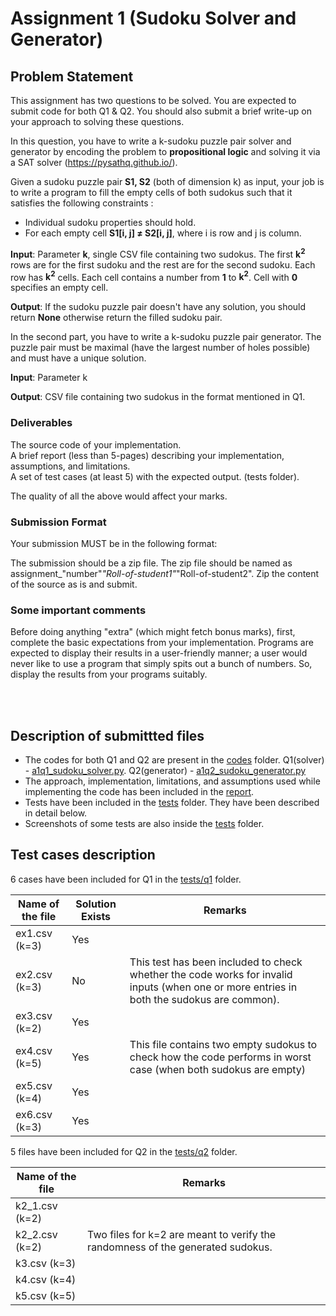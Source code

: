 # Assignment 1 (Sudoku Solver and Generator)

## Problem Statement

This assignment has two questions to be solved. You are expected to submit code for both Q1 & Q2. 
You should also submit a brief write-up on your approach to solving these questions.

In this question, you have to write a k-sudoku puzzle pair solver and generator by encoding the problem to **propositional logic** and solving it via a SAT solver (https://pysathq.github.io/). 

Given a sudoku puzzle pair **S1, S2** (both of dimension k) as input, your job is to write a program to fill the empty cells of both sudokus such that it satisfies the following constraints :
+ Individual sudoku properties should hold.
+ For each empty cell **S1[i, j] ≠ S2[i, j]**, where i is row and j is column.

**Input**: Parameter **k**, single CSV file containing two sudokus. The first **k<sup>2</sup>** rows are for the first sudoku and the rest are for the second sudoku. Each row has **k<sup>2</sup>** cells. Each cell contains a number from **1** to **k<sup>2</sup>**. Cell with **0** specifies an empty cell.

**Output**: If the sudoku puzzle pair doesn't have any solution, you should return **None** otherwise return the filled sudoku pair.


In the second part, you have to write a k-sudoku puzzle pair generator. The puzzle pair must be maximal (have the largest number of holes possible) and must have a unique solution. 

**Input**: Parameter k

**Output**: CSV file containing two sudokus in the format mentioned in Q1.

### **Deliverables**
The source code of your implementation. <br>
A brief report (less than 5-pages) describing your implementation, assumptions, and limitations.<br>
A set of test cases (at least 5) with the expected output. (tests folder).

The quality of all the above would affect your marks. 

### **Submission Format**

Your submission MUST be in the following format:

The submission should be a zip file.
The zip file should be named as assignment_"number"_"Roll-of-student1"_"Roll-of-student2".
Zip the content of the source as is and submit. 

### **Some important comments**
Before doing anything "extra" (which might fetch bonus marks), first, complete the basic expectations from your implementation.
Programs are expected to display their results in a user-friendly manner; a user would never like to use a program that simply spits out a bunch of numbers. So, display the results from your programs suitably.

<br>
<br>

## Description of submittted files
+ The codes for both Q1 and Q2 are present in the [codes](/Assignment_1/codes/) folder. Q1(solver) - [a1q1_sudoku_solver.py](/Assignment_1/codes/a1q1_sudoku_solver.py). Q2(generator) - [a1q2_sudoku_generator.py](/Assignment_1/codes/a1q2_sudoku_generator.py)
+ The approach, implementation, limitations, and assumptions used while implementing the code has been included in the [report](/Assignment_1/report/CS202A1_report.pdf).
+ Tests have been included in the [tests](/Assignment_1/tests/) folder. They have been described in detail below.
+ Screenshots of some tests are also inside the [tests](/Assignment_1/tests/ExpectedOutputs.pdf) folder.

## Test cases description

6 cases have been included for Q1 in the [tests/q1](/Assignment_1/tests/q1/) folder.

Name of the file | Solution Exists | Remarks
--- | --- | --- |
ex1.csv (k=3) | Yes | 
ex2.csv (k=3) | No | This test has been included to check whether the code works for invalid inputs (when one or more entries in both the sudokus are common). |
ex3.csv (k=2) | Yes | 
ex4.csv (k=5) | Yes | This file contains two empty sudokus to check how the code performs in worst case (when both sudokus are empty) 
ex5.csv (k=4) | Yes |
ex6.csv (k=3) | Yes | 

5 files have been included for Q2 in the [tests/q2](/Assignment_1/tests/q2/) folder.

Name of the file | Remarks
--- | --- |
k2_1.csv (k=2) | 
k2_2.csv (k=2) | Two files for k=2 are meant to verify the randomness of the generated sudokus.
k3.csv (k=3) | 
k4.csv (k=4) | 
k5.csv (k=5) |

